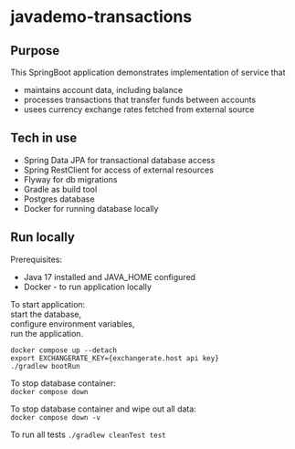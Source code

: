 # javademo-transactions

## Purpose

This SpringBoot application demonstrates implementation of service that

- maintains account data, including balance
- processes transactions that transfer funds between accounts
- usees currency exchange rates fetched from external source

## Tech in use

- Spring Data JPA for transactional database access
- Spring RestClient for access of external resources
- Flyway for db migrations
- Gradle as build tool
- Postgres database
- Docker for running database locally

## Run locally

Prerequisites:

- Java 17 installed and JAVA_HOME configured
- Docker - to run application locally

To start application:  
start the database,  
configure environment variables,    
run the application.

```
docker compose up --detach
export EXCHANGERATE_KEY={exchangerate.host api key}
./gradlew bootRun
```

To stop database container:  
`docker compose down`

To stop database container and wipe out all data:  
`docker compose down -v`

To run all tests
`./gradlew cleanTest test`
